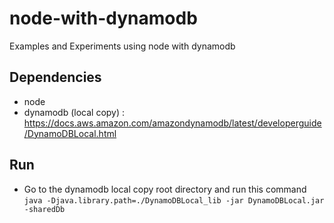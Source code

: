 # node-with-dynamodb
Examples and Experiments using node with dynamodb

## Dependencies
* node
* dynamodb (local copy) : https://docs.aws.amazon.com/amazondynamodb/latest/developerguide/DynamoDBLocal.html


## Run
* Go to the dynamodb local copy root directory and run this command
    `java -Djava.library.path=./DynamoDBLocal_lib -jar DynamoDBLocal.jar -sharedDb`


